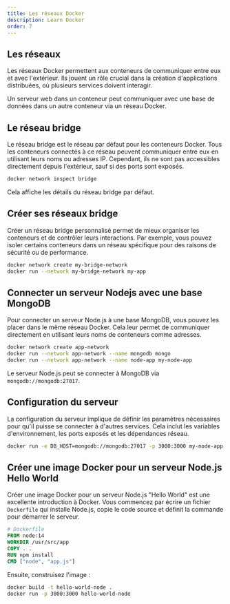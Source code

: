 ```yaml
---
title: Les réseaux Docker
description: Learn Docker
order: 7
---
```


## Les réseaux
Les réseaux Docker permettent aux conteneurs de communiquer entre eux et avec l'extérieur. Ils jouent un rôle crucial dans la création d'applications distribuées, où plusieurs services doivent interagir.

 Un serveur web dans un conteneur peut communiquer avec une base de données dans un autre conteneur via un réseau Docker.

## Le réseau bridge
Le réseau bridge est le réseau par défaut pour les conteneurs Docker. Tous les conteneurs connectés à ce réseau peuvent communiquer entre eux en utilisant leurs noms ou adresses IP. Cependant, ils ne sont pas accessibles directement depuis l'extérieur, sauf si des ports sont exposés.


```bash
docker network inspect bridge
```
Cela affiche les détails du réseau bridge par défaut.

## Créer ses réseaux bridge
Créer un réseau bridge personnalisé permet de mieux organiser les conteneurs et de contrôler leurs interactions. Par exemple, vous pouvez isoler certains conteneurs dans un réseau spécifique pour des raisons de sécurité ou de performance.


```bash
docker network create my-bridge-network
docker run --network my-bridge-network my-app
```

## Connecter un serveur Nodejs avec une base MongoDB
Pour connecter un serveur Node.js à une base MongoDB, vous pouvez les placer dans le même réseau Docker. Cela leur permet de communiquer directement en utilisant leurs noms de conteneurs comme adresses.


```bash
docker network create app-network
docker run --network app-network --name mongodb mongo
docker run --network app-network --name node-app my-node-app
```
Le serveur Node.js peut se connecter à MongoDB via `mongodb://mongodb:27017`.

## Configuration du serveur
La configuration du serveur implique de définir les paramètres nécessaires pour qu'il puisse se connecter à d'autres services. Cela inclut les variables d'environnement, les ports exposés et les dépendances réseau.


```bash
docker run -e DB_HOST=mongodb://mongodb:27017 -p 3000:3000 my-node-app
```

## Créer une image Docker pour un serveur Node.js Hello World
Créer une image Docker pour un serveur Node.js "Hello World" est une excellente introduction à Docker. Vous commencez par écrire un fichier `Dockerfile` qui installe Node.js, copie le code source et définit la commande pour démarrer le serveur.


```dockerfile
# Dockerfile
FROM node:14
WORKDIR /usr/src/app
COPY . .
RUN npm install
CMD ["node", "app.js"]
```
Ensuite, construisez l'image :
```bash
docker build -t hello-world-node .
docker run -p 3000:3000 hello-world-node
```
